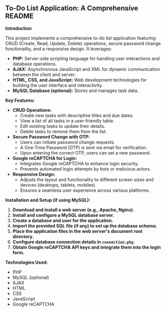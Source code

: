 ## To-Do List Application: A Comprehensive README

**Introduction**

This project implements a comprehensive to-do list application featuring CRUD (Create, Read, Update, Delete) operations, secure password change functionality, and a responsive design. It leverages:

* **PHP:** Server-side scripting language for handling user interactions and database operations.
* **AJAX:** Asynchronous JavaScript and XML for dynamic communication between the client and server.
* **HTML, CSS, and JavaScript:** Web development technologies for building the user interface and interactivity.
* **MySQL Database (optional):** Stores and manages task data.

**Key Features:**

* **CRUD Operations:**
    * Create new tasks with descriptive titles and due dates.
    * View a list of all tasks in a user-friendly table.
    * Edit existing tasks to update their details.
    * Delete tasks to remove them from the list.
* **Secure Password Change with OTP:**
    * Users can initiate password change requests.
    * A One-Time Password (OTP) is sent via email for verification.
    * Upon entering the correct OTP, users can set a new password.
* **Google reCAPTCHA for Login:**
    * Integrates Google reCAPTCHA to enhance login security.
    * Prevents automated login attempts by bots or malicious actors.
* **Responsive Design:**
    * Adjusts the layout and functionality to different screen sizes and devices (desktops, tablets, mobiles).
    * Ensures a seamless user experience across various platforms.

**Installation and Setup (if using MySQL):**

1. **Download and install a web server (e.g., Apache, Nginx).**
2. **Install and configure a MySQL database server.**
3. **Create a database and user for the application.**
4. **Import the provided SQL file (if any) to set up the database schema.**
5. **Place the application files in the web server's document root directory.**
6. **Configure database connection details in `connection.php`.**
7. **Obtain Google reCAPTCHA API keys and integrate them into the login form.**


**Technologies Used:**

* PHP
* MySQL (optional)
* AJAX
* HTML
* CSS
* JavaScript
* Google reCAPTCHA
